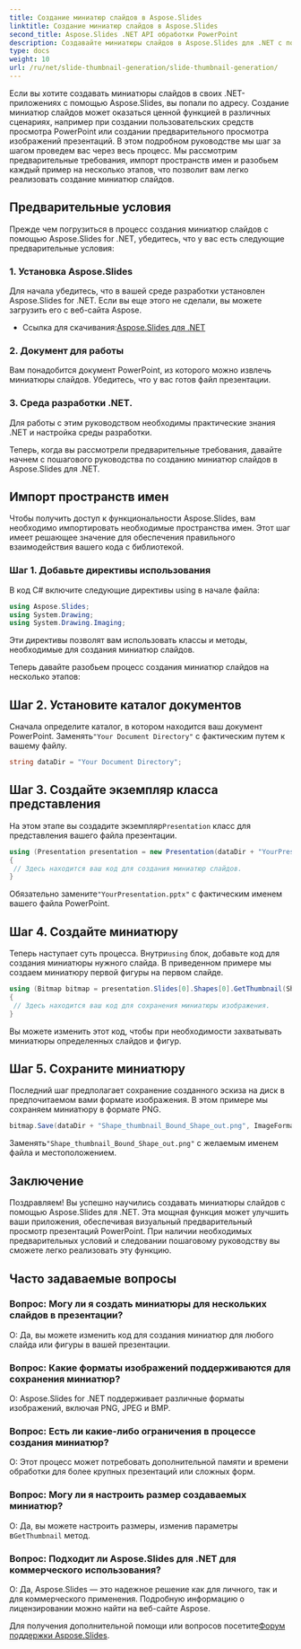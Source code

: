 ```yaml
---
title: Создание миниатюр слайдов в Aspose.Slides
linktitle: Создание миниатюр слайдов в Aspose.Slides
second_title: Aspose.Slides .NET API обработки PowerPoint
description: Создавайте миниатюры слайдов в Aspose.Slides для .NET с пошаговым руководством и примерами кода. Настройте внешний вид и сохраните миниатюры. Улучшите предварительный просмотр презентаций.
type: docs
weight: 10
url: /ru/net/slide-thumbnail-generation/slide-thumbnail-generation/
---
```


Если вы хотите создавать миниатюры слайдов в своих .NET-приложениях с помощью Aspose.Slides, вы попали по адресу. Создание миниатюр слайдов может оказаться ценной функцией в различных сценариях, например при создании пользовательских средств просмотра PowerPoint или создании предварительного просмотра изображений презентаций. В этом подробном руководстве мы шаг за шагом проведем вас через весь процесс. Мы рассмотрим предварительные требования, импорт пространств имен и разобьем каждый пример на несколько этапов, что позволит вам легко реализовать создание миниатюр слайдов.

## Предварительные условия

Прежде чем погрузиться в процесс создания миниатюр слайдов с помощью Aspose.Slides for .NET, убедитесь, что у вас есть следующие предварительные условия:

### 1. Установка Aspose.Slides
Для начала убедитесь, что в вашей среде разработки установлен Aspose.Slides for .NET. Если вы еще этого не сделали, вы можете загрузить его с веб-сайта Aspose.

-  Ссылка для скачивания:[Aspose.Slides для .NET](https://releases.aspose.com/slides/net/)

### 2. Документ для работы
Вам понадобится документ PowerPoint, из которого можно извлечь миниатюры слайдов. Убедитесь, что у вас готов файл презентации.

### 3. Среда разработки .NET.
Для работы с этим руководством необходимы практические знания .NET и настройка среды разработки.

Теперь, когда вы рассмотрели предварительные требования, давайте начнем с пошагового руководства по созданию миниатюр слайдов в Aspose.Slides для .NET.

## Импорт пространств имен

Чтобы получить доступ к функциональности Aspose.Slides, вам необходимо импортировать необходимые пространства имен. Этот шаг имеет решающее значение для обеспечения правильного взаимодействия вашего кода с библиотекой.

### Шаг 1. Добавьте директивы использования

В код C# включите следующие директивы using в начале файла:

```csharp
using Aspose.Slides;
using System.Drawing;
using System.Drawing.Imaging;
```

Эти директивы позволят вам использовать классы и методы, необходимые для создания миниатюр слайдов.

Теперь давайте разобьем процесс создания миниатюр слайдов на несколько этапов:

## Шаг 2. Установите каталог документов

 Сначала определите каталог, в котором находится ваш документ PowerPoint. Заменять`"Your Document Directory"` с фактическим путем к вашему файлу.

```csharp
string dataDir = "Your Document Directory";
```

## Шаг 3. Создайте экземпляр класса представления

 На этом этапе вы создадите экземпляр`Presentation` класс для представления вашего файла презентации.

```csharp
using (Presentation presentation = new Presentation(dataDir + "YourPresentation.pptx"))
{
 // Здесь находится ваш код для создания миниатюр слайдов.
}
```

 Обязательно замените`"YourPresentation.pptx"` с фактическим именем вашего файла PowerPoint.

## Шаг 4. Создайте миниатюру

 Теперь наступает суть процесса. Внутри`using` блок, добавьте код для создания миниатюры нужного слайда. В приведенном примере мы создаем миниатюру первой фигуры на первом слайде.

```csharp
using (Bitmap bitmap = presentation.Slides[0].Shapes[0].GetThumbnail(ShapeThumbnailBounds.Appearance, 1, 1))
{
 // Здесь находится ваш код для сохранения миниатюры изображения.
}
```

Вы можете изменить этот код, чтобы при необходимости захватывать миниатюры определенных слайдов и фигур.

## Шаг 5. Сохраните миниатюру

Последний шаг предполагает сохранение созданного эскиза на диск в предпочитаемом вами формате изображения. В этом примере мы сохраняем миниатюру в формате PNG.

```csharp
bitmap.Save(dataDir + "Shape_thumbnail_Bound_Shape_out.png", ImageFormat.Png);
```

 Заменять`"Shape_thumbnail_Bound_Shape_out.png"` с желаемым именем файла и местоположением.

## Заключение

Поздравляем! Вы успешно научились создавать миниатюры слайдов с помощью Aspose.Slides для .NET. Эта мощная функция может улучшить ваши приложения, обеспечивая визуальный предварительный просмотр презентаций PowerPoint. При наличии необходимых предварительных условий и следовании пошаговому руководству вы сможете легко реализовать эту функцию.

## Часто задаваемые вопросы

### Вопрос: Могу ли я создать миниатюры для нескольких слайдов в презентации?
О: Да, вы можете изменить код для создания миниатюр для любого слайда или фигуры в вашей презентации.

### Вопрос: Какие форматы изображений поддерживаются для сохранения миниатюр?
О: Aspose.Slides for .NET поддерживает различные форматы изображений, включая PNG, JPEG и BMP.

### Вопрос: Есть ли какие-либо ограничения в процессе создания миниатюр?
О: Этот процесс может потребовать дополнительной памяти и времени обработки для более крупных презентаций или сложных форм.

### Вопрос: Могу ли я настроить размер создаваемых миниатюр?
 О: Да, вы можете настроить размеры, изменив параметры в`GetThumbnail` метод.

### Вопрос: Подходит ли Aspose.Slides для .NET для коммерческого использования?
О: Да, Aspose.Slides — это надежное решение как для личного, так и для коммерческого применения. Подробную информацию о лицензировании можно найти на веб-сайте Aspose.

 Для получения дополнительной помощи или вопросов посетите[Форум поддержки Aspose.Slides](https://forum.aspose.com/).